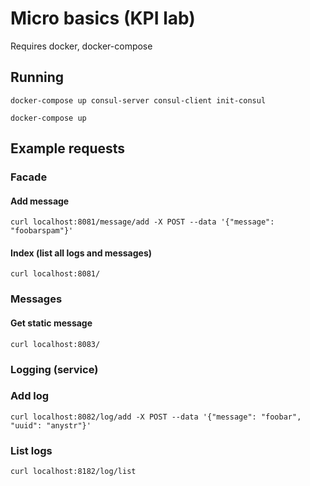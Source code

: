 # Micro basics (KPI lab)

Requires docker, docker-compose

## Running

```
docker-compose up consul-server consul-client init-consul
```

```
docker-compose up
```

## Example requests

### Facade

#### Add message

```
curl localhost:8081/message/add -X POST --data '{"message": "foobarspam"}'
```

#### Index (list all logs and messages)
```
curl localhost:8081/
```

### Messages

#### Get static message

```
curl localhost:8083/
```

### Logging (service)

### Add log

```
curl localhost:8082/log/add -X POST --data '{"message": "foobar", "uuid": "anystr"}'
```

### List logs

```
curl localhost:8182/log/list
```
